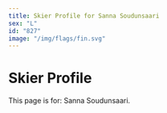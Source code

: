 ```yaml
---
title: Skier Profile for Sanna Soudunsaari
sex: "L"
id: "827"
image: "/img/flags/fin.svg" 
---
```


# Skier Profile

This page is for: Sanna Soudunsaari.
    